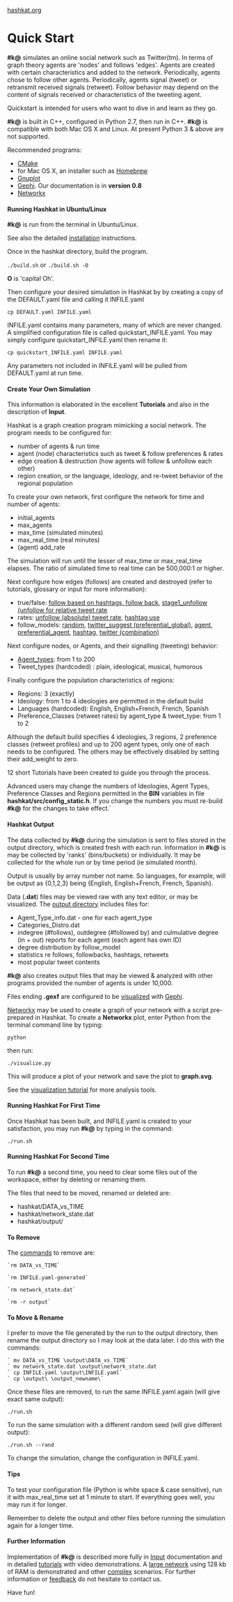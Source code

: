 [hashkat.org](http://hashkat.org)

# Quick Start

**#k@** simulates an online social network such as Twitter(tm).  In terms of graph theory agents are 'nodes' and follows 'edges'. Agents are created with certain characteristics and added to the network.  Periodically, agents chose to follow other agents.  Periodically, agents signal (tweet) or retransmit received signals (retweet).  Follow behavior may depend on the content of signals received or characteristics of the tweeting agent.  

Quickstart is intended for users who want to dive in and learn as they go.

**#k@** is built in C++, configured in Python 2.7, then run in C++.  **#k@** is compatible with both Mac OS X and Linux. At present Python 3 & above are not supported.

Recommended programs:

*  [CMake](http://www.cmake.org/) 
*  for Mac OS X, an installer such as [Homebrew](http://brew.sh/)
*  [Gnuplot](http://gnuplot.sourceforge.net/)
*  [Gephi](http://gephi.github.io/). Our documentation is in **version 0.8**
*  [Networkx](https://networkx.github.io/)

#### Running Hashkat in Ubuntu/Linux

**#k@** is run from the terminal in Ubuntu/Linux.

See also the detailed [installation](http://docs.hashkat.org/en/latest/installation/) instructions.   

Once in the hashkat directory, build the program.

`./build.sh`  or
`./build.sh -O`  

**O** is 'capital Oh'.

Then configure your desired simulation in Hashkat by by creating a copy of the DEFAULT.yaml file and calling it INFILE.yaml

`cp DEFAULT.yaml INFILE.yaml`

INFILE.yaml contains many parameters, many of which are never changed.  A simplified configuration file is called quickstart_INFILE.yaml.  You may simply configure quickstart_INFILE.yaml then rename it:

`cp quickstart_INFILE.yaml INFILE.yaml`

Any parameters not included in INFILE.yaml will be pulled from DEFAULT.yaml at run time.  

#### Create Your Own Simulation

This information is elaborated in the excellent **Tutorials** and also in the description of **Input**.

Hashkat is a graph creation program mimicking a social network.  The program needs to be configured for:

* number of agents & run time
* agent (node) characteristics such as tweet & follow preferences & rates 
* edge creation & destruction (how agents will follow & unfollow each other)
* region creation, or the language, ideology, and re-tweet behavior of the regional population

To create your own network, first configure the network for time and number of agents:

*  initial_agents
*  max_agents 
*  max_time (simulated minutes) 
*  max_real_time (real minutes)
*  (agent) add_rate

The simulation will run until the lesser of max_time or max_real_time elapses.  The ratio of simulated time to real time can be 500,000:1 or higher.

Next configure how edges (follows) are created and destroyed (refer to tutorials, glossary or input for more information):

*  true/false:  [follow based on hashtags, follow back](http://docs.hashkat.org/en/latest/tutorial09/), [stage1_unfollow (unfollow for relative tweet rate](http://docs.hashkat.org/en/latest/tutorial11/) 
*  rates: [unfollow (absolute) tweet rate](http://docs.hashkat.org/en/latest/tutorial11/), [hashtag use](http://docs.hashkat.org/en/latest/tutorial09/)
*  follow_models:  [random](http://docs.hashkat.org/en/latest/tutorial03/), [twitter_suggest (preferential_global)](http://docs.hashkat.org/en/latest/tutorial04/), [agent](http://docs.hashkat.org/en/latest/tutorial05/), [preferential_agent](http://docs.hashkat.org/en/latest/tutorial06/), [hashtag](http://docs.hashkat.org/en/latest/tutorial07/), [twitter (combination)](http://docs.hashkat.org/en/latest/tutorial08/)

Next configure nodes, or Agents, and their signalling (tweeting) behavior:

*  [Agent_types](http://docs.hashkat.org/en/latest/tutorial12/):  from 1 to 200
*  Tweet_types (hardcoded) : plain, ideological, musical, humorous  

Finally configure the population characteristics of regions:

*  Regions:  3 (exactly)
*  Ideology: from 1 to 4 ideologies are permitted in the default build
*  Languages (hardcoded): English, English+French, French, Spanish
*  Preference_Classes (retweet rates) by agent_type & tweet_type: from 1 to 2 

Although the default build specifies 4 ideologies, 3 regions, 2 preference classes (retweet profiles) and up to 200 agent types, only one of each needs to be configured.  The others may be effectively disabled by setting their add_weight to zero.  

12 short Tutorials have been created to guide you through the process.     

Advanced users may change the numbers of Ideologies, Agent Types, Preference Classes and Regions permitted in the **BIN** variables in file **hashkat/src/config_static.h**.  If you change the numbers you must re-build **#k@** for the changes to take effect.`

#### Hashkat Output

The data collected by **#k@** during the simulation is sent to files stored in the output directory, which is created fresh with each run. Information in **#k@** is may be collected by 'ranks' (bins/buckets) or individually.  It may be collected for the whole run or by time period (ie simulated month).  

Output is usually by array number not name.  So languages, for example, will be output as {0,1,2,3} being {English, English+French, French, Spanish}.

Data (**.dat**) files  may be viewed raw with any text editor, or may be visualized. The [output directory](http://docs.hashkat.org/en/latest/output/) includes files for:

*  Agent_Type_info.dat - one for each agent_type
*  Categories_Distro.dat
*  indegree (#follows), outdegree (#followed by) and culmulative degree (in + out) reports for each agent (each agent has own ID)
*  degree distribution by follow_model
*  statistics re follows, followbacks, hashtags, retweets
*  most popular tweet contents

**#k@** also creates output files that may be viewed & analyzed with other programs provided the number of agents is under 10,000.  

Files ending **.gexf** are configured to be [visualized](http://docs.hashkat.org/en/latest/visualization/) with [Gephi](http://gephi.github.io/). 

[Networkx](https://networkx.github.io/) may be used to create a graph of your network with a script pre-prepared in Hashkat.  To create a **Networkx** plot, enter Python from the terminal command line by typing:

`python`

then run:

`./visualize.py`

This will produce a plot of your network and save the plot to **graph.svg**.  

See the [visualization tutorial](http://docs.hashkat.org/en/latest/visualization/) for more analysis tools.

#### Running Hashkat For First Time

Once Hashkat has been built, and INFILE.yaml is created to your satisfaction, you may run **#k@** by typing in the command:

`./run.sh`

#### Running Hashkat For Second Time

To run **#k@** a second time, you need to clear some files out of the workspace, either by deleting or renaming them.

The files that need to be moved, renamed or deleted are:

* hashkat/DATA_vs_TIME
* hashkat/network_state.dat
* hashkat/output/

#### To Remove

The [commands](http://docs.hashkat.org/en/latest/commandline/) to remove are:

    `rm DATA_vs_TIME`

    `rm INFILE.yaml-generated`

    `rm network_state.dat`

    `rm -r output`
	
#### To Move & Rename

I prefer to move the file generated by the run to the output directory, then rename the output directory so I may look at the data later.  I do this with the commands:

	` mv DATA_vs_TIME \output\DATA_vs_TIME`
	` mv network_state.dat \output\network_state.dat
	` cp INFILE.yaml \output\INFILE.yaml`
	` cp \output\ \output_newname\`

Once these files are removed, to run the same INFILE.yaml again (will give exact same output):

`./run.sh`

To run the same simulation with a different random seed (will give different output):  

`./run.sh --rand` 

To change the simulation, change the configuration in INFILE.yaml.

#### Tips

To test your configuration file (Python is white space & case sensitive), run it with max_real_time set at 1 minute to start.  If everything goes well, you may run it for longer.

Remember to delete the output and other files before running the simulation again for a longer time.   

#### Further Information

Implementation of **#k@** is described more fully in [Input](http://docs.hashkat.org/en/latest/input/) documentation and in detailed [tutorials](http://docs.hashkat.org/en/latest/tutorial01/) with video demonstrations.  A [large network](http://docs.hashkat.org/en/latest/large_network/) using 128 kb of RAM is demonstrated and other [complex](http://docs.hashkat.org/en/latest/tutorial13/) scenarios.  For further information or [feedback](https://github.com/hashkat/hashkat) do not hesitate to contact us.

Have fun!

